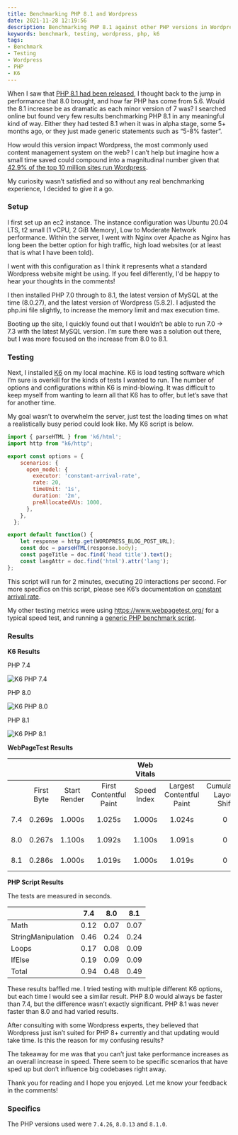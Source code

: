 ```yaml
---
title: Benchmarking PHP 8.1 and Wordpress
date: 2021-11-28 12:19:56
description: Benchmarking PHP 8.1 against other PHP versions in Wordpress, using K6
keywords: benchmark, testing, wordpress, php, k6
tags:
- Benchmark
- Testing
- Wordpress
- PHP
- K6
---
```


When I saw that [PHP 8.1 had been released](https://www.php.net/releases/8.1/en.php), I thought back to the jump in performance that 8.0 brought, and how far PHP has come from 5.6. Would the 8.1 increase be as dramatic as each minor version of 7 was? I searched online but found very few results benchmarking PHP 8.1 in any meaningful kind of way. Either they had tested 8.1 when it was in alpha stage, some 5+ months ago, or they just made generic statements such as “5-8% faster”.

<!-- more -->

How would this version impact Wordpress, the most commonly used content management system on the web? I can’t help but imagine how a small time saved could compound into a magnitudinal number given that [42.9% of the top 10 million sites run Wordpress](https://w3techs.com/technologies/overview/content_management/all/).

My curiosity wasn’t satisfied and so without any real benchmarking experience, I decided to give it a go.

### Setup

I first set up an ec2 instance. The instance configuration was Ubuntu 20.04 LTS, t2 small (1 vCPU, 2 GiB Memory), Low to Moderate Network performance. Within the server, I went with Nginx over Apache as Nginx has long been the better option for high traffic, high load websites (or at least that is what I have been told). 

I went with this configuration as I think it represents what a standard Wordpress website might be using. If you feel differently, I'd be happy to hear your thoughts in the comments!

I then installed PHP 7.0 through to 8.1, the latest version of MySQL at the time (8.0.27), and the latest version of Wordpress (5.8.2). I adjusted the php.ini file slightly, to increase the memory limit and max execution time.

Booting up the site, I quickly found out that I wouldn’t be able to run 7.0 -> 7.3 with the latest MySQL version. I’m sure there was a solution out there, but I was more focused on the increase from 8.0 to 8.1.

### Testing

Next, I installed [K6](https://k6.io/) on my local machine. K6 is load testing software which I’m sure is overkill for the kinds of tests I wanted to run. The number of options and configurations within K6 is mind-blowing. It was difficult to keep myself from wanting to learn all that K6 has to offer, but let’s save that for another time.

My goal wasn’t to overwhelm the server, just test the loading times on what a realistically busy period could look like. My K6 script is below.

```js
import { parseHTML } from 'k6/html';
import http from "k6/http";

export const options = {
    scenarios: {
      open_model: {
        executor: 'constant-arrival-rate',
        rate: 20,
        timeUnit: '1s',
        duration: '2m',
        preAllocatedVUs: 1000,
      },
    },
  };

export default function() {
    let response = http.get(WORDPRESS_BLOG_POST_URL);
    const doc = parseHTML(response.body);
    const pageTitle = doc.find('head title').text();
    const langAttr = doc.find('html').attr('lang');
};
```

This script will run for 2 minutes, executing 20 interactions per second. For more specifics on this script, please see K6’s documentation on [constant arrival rate](https://k6.io/docs/using-k6/scenarios/executors/constant-arrival-rate/).

My other testing metrics were using https://www.webpagetest.org/ for a typical speed test, and running a [generic PHP benchmark script](http://www.php-benchmark-script.com/).

### Results

**K6 Results**

PHP 7.4

![K6 PHP 7.4](/images/20211128/k6-7.4.jpg)

PHP 8.0

![K6 PHP 8.0](/images/20211128/k6-8.0.jpg)

PHP 8.1

![K6 PHP 8.1](/images/20211128/k6-8.1.jpg)

**WebPageTest Results**

|         |            |              |                        |  Web Vitals |                          |                         |  Document Complete  |        |          | Fully Loaded |        |          |          |
|:-------:|:----------:|:------------:|:----------------------:|:-----------:|:------------------------:|:-----------------------:|:-------------------:|:------:|:--------:|:------------:|:------:|:--------:|:--------:|
|         | First Byte | Start Render | First Contentful Paint | Speed Index | Largest Contentful Paint | Cumulative Layout Shift | Total Blocking Time |  Time  | Requests |   Bytes In   |  Time  | Requests | Bytes In |
| 7.4 |   0.269s   |    1.000s    |         1.025s         |    1.000s   |          1.024s          |            0            |       ≥ 0.000s      | 1.015s |     7    |    258 KB    | 1.261s |     9    |  262 KB  |
| 8.0 |   0.267s   |    1.100s    |         1.092s         |    1.100s   |          1.091s          |            0            |       ≥ 0.000s      | 1.095s |     7    |    258 KB    | 1.337s |     9    |  262 KB  |
| 8.1 |   0.286s   |    1.000s    |         1.019s         |    1.000s   |          1.019s          |            0            |       ≥ 0.000s      | 0.993s |     7    |    258 KB    | 1.267s |     9    |  262 KB  |

**PHP Script Results**

The tests are measured in seconds.

| | 7.4 | 8.0 | 8.1 |
|-|-|-|-|
| Math | 0.12 | 0.07 | 0.07 |
| StringManipulation | 0.46 | 0.24 | 0.24 |
| Loops | 0.17 | 0.08 | 0.09 |
| IfElse | 0.19 | 0.09 | 0.09 |
| Total | 0.94 | 0.48 | 0.49 |

These results baffled me. I tried testing with multiple different K6 options, but each time I would see a similar result. PHP 8.0 would always be faster than 7.4, but the difference wasn’t exactly significant. PHP 8.1 was never faster than 8.0 and had varied results.

After consulting with some Wordpress experts, they believed that Wordpress just isn’t suited for PHP 8+ currently and that updating would take time. Is this the reason for my confusing results?

The takeaway for me was that you can’t just take performance increases as an overall increase in speed. There seem to be specific scenarios that have sped up but don’t influence big codebases right away.

Thank you for reading and I hope you enjoyed. Let me know your feedback in the comments!

### Specifics

The PHP versions used were `7.4.26`, `8.0.13` and `8.1.0`.
